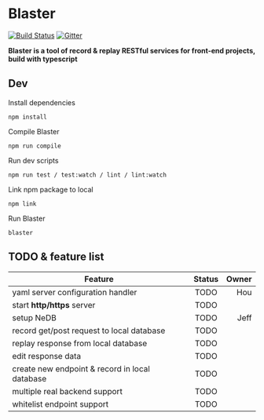 
# Blaster

[![Build Status](https://travis-ci.org/unclebean/blaster.svg?branch=poc-koa)](https://travis-ci.org/unclebean/blaster/branches#)
[![Gitter](https://img.shields.io/gitter/room/gitterHQ/gitter.svg)](https://gitter.im/blaster-record-replay) 

**Blaster is a tool of record & replay RESTful services for front-end projects, build with typescript**

## Dev

Install dependencies

    npm install

Compile Blaster

    npm run compile

Run dev scripts

    npm run test / test:watch / lint / lint:watch

Link npm package to local

    npm link

Run Blaster

	blaster

## TODO & feature list

| Feature                                         | Status     | Owner     |
| ----------------------------------------------- |:----------:| ---------:|
| yaml server configuration handler               | TODO       |   Hou     |
| start **http/https** server                     | TODO       |           |
| setup NeDB                                      | TODO       |   Jeff    |
| record get/post request to local database       | TODO       |           |
| replay response from local database             | TODO       |           |
| edit response data                              | TODO       |           |
| create new endpoint & record in local database  | TODO       |           |
| multiple real backend support                   | TODO       |           |
| whitelist endpoint support                      | TODO       |           |
